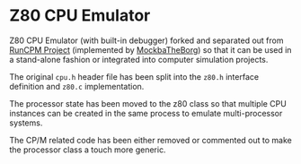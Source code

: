 # Z80 CPU Emulator

Z80 CPU Emulator (with built-in debugger) forked and separated out from [RunCPM Project](https://github.com/MockbaTheBorg/RunCPM) (implemented by [MockbaTheBorg](https://github.com/MockbaTheBorg)) so that it can be used in a stand-alone fashion or integrated into computer simulation projects.

The original `cpu.h` header file has been split into the `z80.h` interface definition and `z80.c` implementation.

The processor state has been moved to the z80 class so that multiple CPU instances can be created in the same process to emulate multi-processor systems.

The CP/M related code has been either removed or commented out to make the processor class a touch more generic.
